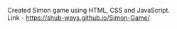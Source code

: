 Created Simon game using HTML, CSS and JavaScript.</br>
Link - https://shub-ways.github.io/Simon-Game/
